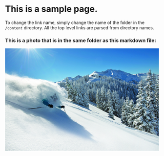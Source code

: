 # This is a sample page.

To change the link name, simply change the name of the folder in the `/content` directory.  All the top level links are parsed from directory names.

### This is a photo that is in the same folder as this markdown file:

![photo](photo.jpg)



